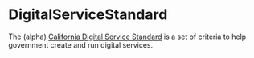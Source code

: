# DigitalServiceStandard

The (alpha) [California Digital Service Standard](https://github.com/CDTgithub/DigitalServiceStandard/wiki) is a set of criteria to help government create and run digital services. 

